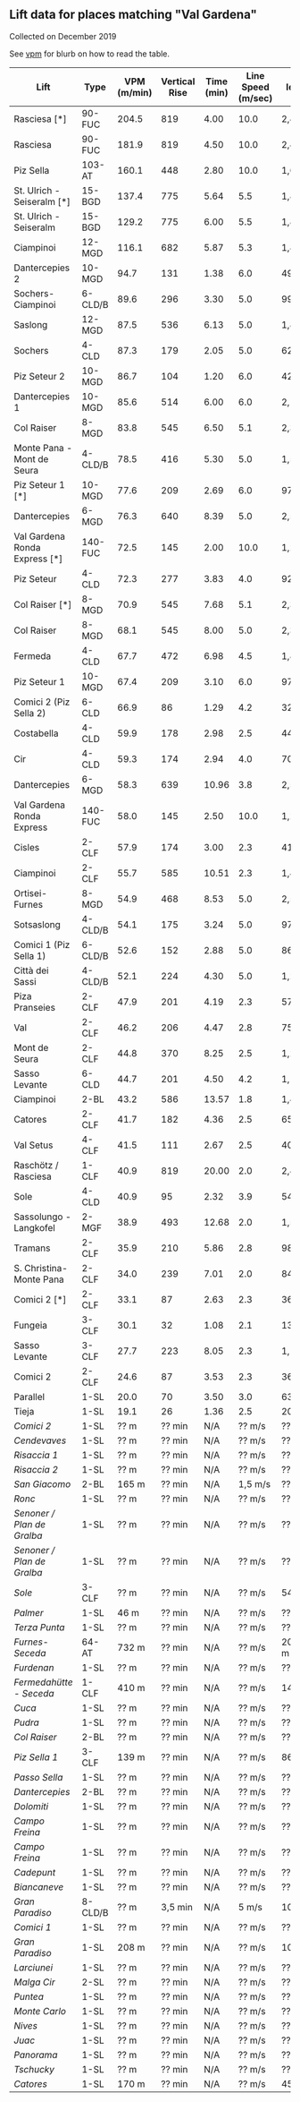 ## Lift data for places matching "Val Gardena"
Collected on December 2019

See [vpm](/) for blurb on how to read the table.

| Lift | Type |  VPM (m/min) |  Vertical Rise |  Time (min) |  Line Speed (m/sec) |  Line length (m) | Link |
| -- | -- | -- | -- | -- | -- | -- | -- |
| Rasciesa [*] | 90-FUC |   204.5 |    819 |    4.00 |    10.0 |   2,402 | [link](https://lift-world.info/en/lifts/14903/datas.htm) |
| Rasciesa | 90-FUC |   181.9 |    819 |    4.50 |    10.0 |   2,402 | [link](https://lift-world.info/en/lifts/14903/datas.htm) |
| Piz Sella | 103-AT |   160.1 |    448 |    2.80 |    10.0 |   1,680 | [link](https://lift-world.info/en/lifts/2778/datas.htm) |
| St. Ulrich - Seiseralm [*] | 15-BGD |   137.4 |    775 |    5.64 |     5.5 |   1,861 | [link](https://lift-world.info/en/lifts/832/datas.htm) |
| St. Ulrich - Seiseralm | 15-BGD |   129.2 |    775 |    6.00 |     5.5 |   1,861 | [link](https://lift-world.info/en/lifts/832/datas.htm) |
| Ciampinoi | 12-MGD |   116.1 |    682 |    5.87 |     5.3 |   1,860 | [link](https://lift-world.info/en/lifts/3720/datas.htm) |
| Dantercepies 2 | 10-MGD |    94.7 |    131 |    1.38 |     6.0 |     498 | [link](https://lift-world.info/en/lifts/17111/datas.htm) |
| Sochers-Ciampinoi | 6-CLD/B |    89.6 |    296 |    3.30 |     5.0 |     991 | [link](https://lift-world.info/en/lifts/2044/datas.htm) |
| Saslong | 12-MGD |    87.5 |    536 |    6.13 |     5.0 |   1,839 | [link](https://lift-world.info/en/lifts/3721/datas.htm) |
| Sochers | 4-CLD |    87.3 |    179 |    2.05 |     5.0 |     628 | [link](https://lift-world.info/en/lifts/11756/datas.htm) |
| Piz Seteur 2 | 10-MGD |    86.7 |    104 |    1.20 |     6.0 |     426 | [link](https://lift-world.info/en/lifts/18461/datas.htm) |
| Dantercepies 1 | 10-MGD |    85.6 |    514 |    6.00 |     6.0 |   2,161 | [link](https://lift-world.info/en/lifts/17110/datas.htm) |
| Col Raiser | 8-MGD |    83.8 |    545 |    6.50 |     5.1 |   2,333 | [link](https://lift-world.info/en/lifts/13148/datas.htm) |
| Monte Pana - Mont de Seura | 4-CLD/B |    78.5 |    416 |    5.30 |     5.0 |   1,592 | [link](https://lift-world.info/en/lifts/8808/datas.htm) |
| Piz Seteur 1 [*] | 10-MGD |    77.6 |    209 |    2.69 |     6.0 |     970 | [link](https://lift-world.info/en/lifts/18460/datas.htm) |
| Dantercepies | 6-MGD |    76.3 |    640 |    8.39 |     5.0 |   2,518 | [link](https://lift-world.info/en/lifts/3651/datas.htm) |
| Val Gardena Ronda Express [*] | 140-FUC |    72.5 |    145 |    2.00 |    10.0 |   1,200 | [link](https://lift-world.info/en/lifts/4633/datas.htm) |
| Piz Seteur | 4-CLD |    72.3 |    277 |    3.83 |     4.0 |     920 | [link](https://lift-world.info/en/lifts/3741/datas.htm) |
| Col Raiser [*] | 8-MGD |    70.9 |    545 |    7.68 |     5.1 |   2,333 | [link](https://lift-world.info/en/lifts/13148/datas.htm) |
| Col Raiser | 8-MGD |    68.1 |    545 |    8.00 |     5.0 |   2,334 | [link](https://lift-world.info/en/lifts/2807/datas.htm) |
| Fermeda | 4-CLD |    67.7 |    472 |    6.98 |     4.5 |   1,884 | [link](https://lift-world.info/en/lifts/3792/datas.htm) |
| Piz Seteur 1 | 10-MGD |    67.4 |    209 |    3.10 |     6.0 |     970 | [link](https://lift-world.info/en/lifts/18460/datas.htm) |
| Comici 2 (Piz Sella 2) | 6-CLD |    66.9 |     86 |    1.29 |     4.2 |     324 | [link](https://lift-world.info/en/lifts/18072/datas.htm) |
| Costabella | 4-CLD |    59.9 |    178 |    2.98 |     2.5 |     446 | [link](https://lift-world.info/en/lifts/3742/datas.htm) |
| Cir | 4-CLD |    59.3 |    174 |    2.94 |     4.0 |     705 | [link](https://lift-world.info/en/lifts/3743/datas.htm) |
| Dantercepies | 6-MGD |    58.3 |    639 |   10.96 |     3.8 |   2,500 | [link](https://lift-world.info/en/lifts/15124/datas.htm) |
| Val Gardena Ronda Express | 140-FUC |    58.0 |    145 |    2.50 |    10.0 |   1,200 | [link](https://lift-world.info/en/lifts/4633/datas.htm) |
| Cisles | 2-CLF |    57.9 |    174 |    3.00 |     2.3 |     414 | [link](https://lift-world.info/en/lifts/3805/datas.htm) |
| Ciampinoi | 2-CLF |    55.7 |    585 |   10.51 |     2.3 |   1,450 | [link](https://lift-world.info/en/lifts/3789/datas.htm) |
| Ortisei-Furnes | 8-MGD |    54.9 |    468 |    8.53 |     5.0 |   2,558 | [link](https://lift-world.info/en/lifts/289/datas.htm) |
| Sotsaslong | 4-CLD/B |    54.1 |    175 |    3.24 |     5.0 |     971 | [link](https://lift-world.info/en/lifts/11763/datas.htm) |
| Comici 1 (Piz Sella 1) | 6-CLD/B |    52.6 |    152 |    2.88 |     5.0 |     864 | [link](https://lift-world.info/en/lifts/125/datas.htm) |
| Città dei Sassi | 4-CLD/B |    52.1 |    224 |    4.30 |     5.0 |   1,264 | [link](https://lift-world.info/en/lifts/2082/datas.htm) |
| Piza Pranseies | 2-CLF |    47.9 |    201 |    4.19 |     2.3 |     579 | [link](https://lift-world.info/en/lifts/3794/datas.htm) |
| Val | 2-CLF |    46.2 |    206 |    4.47 |     2.8 |     752 | [link](https://lift-world.info/en/lifts/7923/datas.htm) |
| Mont de Seura | 2-CLF |    44.8 |    370 |    8.25 |     2.5 |   1,238 | [link](https://lift-world.info/en/lifts/3787/datas.htm) |
| Sasso Levante | 6-CLD |    44.7 |    201 |    4.50 |     4.2 |   1,128 | [link](https://lift-world.info/en/lifts/15519/datas.htm) |
| Ciampinoi | 2-BL |    43.2 |    586 |   13.57 |     1.8 |   1,466 | [link](https://lift-world.info/en/lifts/13945/datas.htm) |
| Catores | 2-CLF |    41.7 |    182 |    4.36 |     2.5 |     654 | [link](https://lift-world.info/en/lifts/3790/datas.htm) |
| Val Setus | 4-CLF |    41.5 |    111 |    2.67 |     2.5 |     401 | [link](https://lift-world.info/en/lifts/2046/datas.htm) |
| Raschötz / Rasciesa | 1-CLF |    40.9 |    819 |   20.00 |     2.0 |   2,412 | [link](https://lift-world.info/en/lifts/3740/datas.htm) |
| Sole | 4-CLD |    40.9 |     95 |    2.32 |     3.9 |     544 | [link](https://lift-world.info/en/lifts/12405/datas.htm) |
| Sassolungo - Langkofel | 2-MGF |    38.9 |    493 |   12.68 |     2.0 |   1,522 | [link](https://lift-world.info/en/lifts/11378/datas.htm) |
| Tramans | 2-CLF |    35.9 |    210 |    5.86 |     2.8 |     985 | [link](https://lift-world.info/en/lifts/2099/datas.htm) |
| S. Christina-Monte Pana | 2-CLF |    34.0 |    239 |    7.01 |     2.0 |     842 | [link](https://lift-world.info/en/lifts/3788/datas.htm) |
| Comici 2 [*] | 2-CLF |    33.1 |     87 |    2.63 |     2.3 |     363 | [link](https://lift-world.info/en/lifts/13004/datas.htm) |
| Fungeia | 3-CLF |    30.1 |     32 |    1.08 |     2.1 |     136 | [link](https://lift-world.info/en/lifts/3793/datas.htm) |
| Sasso Levante | 3-CLF |    27.7 |    223 |    8.05 |     2.3 |   1,110 | [link](https://lift-world.info/en/lifts/3785/datas.htm) |
| Comici 2 | 2-CLF |    24.6 |     87 |    3.53 |     2.3 |     363 | [link](https://lift-world.info/en/lifts/13004/datas.htm) |
| Parallel | 1-SL |    20.0 |     70 |    3.50 |     3.0 |     630 | [link](https://lift-world.info/en/lifts/3806/datas.htm) |
| Tieja | 1-SL |    19.1 |     26 |    1.36 |     2.5 |     204 | [link](https://lift-world.info/en/lifts/14756/datas.htm) |
| _Comici 2_ | 1-SL |  ?? m | ?? min | N/A | ?? m/s | ?? m | [link](https://lift-world.info/en/lifts/17896/datas.htm) |
| _Cendevaves_ | 1-SL |  ?? m | ?? min | N/A | ?? m/s | ?? m | [link](https://lift-world.info/en/lifts/17954/datas.htm) |
| _Risaccia 1_ | 1-SL |  ?? m | ?? min | N/A | ?? m/s | ?? m | [link](https://lift-world.info/en/lifts/3795/datas.htm) |
| _Risaccia 2_ | 1-SL |  ?? m | ?? min | N/A | ?? m/s | ?? m | [link](https://lift-world.info/en/lifts/3796/datas.htm) |
| _San Giacomo_ | 2-BL |  165 m | ?? min | N/A | 1,5 m/s | ?? m | [link](https://lift-world.info/en/lifts/13937/datas.htm) |
| _Ronc_ | 1-SL |  ?? m | ?? min | N/A | ?? m/s | ?? m | [link](https://lift-world.info/en/lifts/17961/datas.htm) |
| _Senoner / Plan de Gralba_ | 1-SL |  ?? m | ?? min | N/A | ?? m/s | ?? m | [link](https://lift-world.info/en/lifts/17901/datas.htm) |
| _Senoner / Plan de Gralba_ | 1-SL |  ?? m | ?? min | N/A | ?? m/s | ?? m | [link](https://lift-world.info/en/lifts/3797/datas.htm) |
| _Sole_ | 3-CLF |  ?? m | ?? min | N/A | ?? m/s | 541 m | [link](https://lift-world.info/en/lifts/11257/datas.htm) |
| _Palmer_ | 1-SL |  46 m | ?? min | N/A | ?? m/s | ?? m | [link](https://lift-world.info/en/lifts/3809/datas.htm) |
| _Terza Punta_ | 1-SL |  ?? m | ?? min | N/A | ?? m/s | ?? m | [link](https://lift-world.info/en/lifts/17902/datas.htm) |
| _Furnes-Seceda_ | 64-AT |  732 m | ?? min | N/A | ?? m/s | 2045,46 m | [link](https://lift-world.info/en/lifts/3738/datas.htm) |
| _Furdenan_ | 1-SL |  ?? m | ?? min | N/A | ?? m/s | ?? m | [link](https://lift-world.info/en/lifts/17960/datas.htm) |
| _Fermedahütte - Seceda_ | 1-CLF |  410 m | ?? min | N/A | ?? m/s | 1414 m | [link](https://lift-world.info/en/lifts/17959/datas.htm) |
| _Cuca_ | 1-SL |  ?? m | ?? min | N/A | ?? m/s | ?? m | [link](https://lift-world.info/en/lifts/17958/datas.htm) |
| _Pudra_ | 1-SL |  ?? m | ?? min | N/A | ?? m/s | ?? m | [link](https://lift-world.info/en/lifts/17900/datas.htm) |
| _Col Raiser_ | 2-BL |  ?? m | ?? min | N/A | ?? m/s | ?? m | [link](https://lift-world.info/en/lifts/13936/datas.htm) |
| _Piz Sella 1_ | 3-CLF |  139 m | ?? min | N/A | ?? m/s | 863 m | [link](https://lift-world.info/en/lifts/17015/datas.htm) |
| _Passo Sella_ | 1-SL |  ?? m | ?? min | N/A | ?? m/s | ?? m | [link](https://lift-world.info/en/lifts/13311/datas.htm) |
| _Dantercepies_ | 2-BL |  ?? m | ?? min | N/A | ?? m/s | ?? m | [link](https://lift-world.info/en/lifts/13946/datas.htm) |
| _Dolomiti_ | 1-SL |  ?? m | ?? min | N/A | ?? m/s | ?? m | [link](https://lift-world.info/en/lifts/13005/datas.htm) |
| _Campo Freina_ | 1-SL |  ?? m | ?? min | N/A | ?? m/s | ?? m | [link](https://lift-world.info/en/lifts/13328/datas.htm) |
| _Campo Freina_ | 1-SL |  ?? m | ?? min | N/A | ?? m/s | ?? m | [link](https://lift-world.info/en/lifts/17899/datas.htm) |
| _Cadepunt_ | 1-SL |  ?? m | ?? min | N/A | ?? m/s | ?? m | [link](https://lift-world.info/en/lifts/17898/datas.htm) |
| _Biancaneve_ | 1-SL |  ?? m | ?? min | N/A | ?? m/s | ?? m | [link](https://lift-world.info/en/lifts/17897/datas.htm) |
| _Gran Paradiso_ | 8-CLD/B |  ?? m | 3,5 min | N/A | 5 m/s | 1006 m | [link](https://lift-world.info/en/lifts/18225/datas.htm) |
| _Comici 1_ | 1-SL |  ?? m | ?? min | N/A | ?? m/s | ?? m | [link](https://lift-world.info/en/lifts/17895/datas.htm) |
| _Gran Paradiso_ | 1-SL |  208 m | ?? min | N/A | ?? m/s | 1018 m | [link](https://lift-world.info/en/lifts/3801/datas.htm) |
| _Larciunei_ | 1-SL |  ?? m | ?? min | N/A | ?? m/s | ?? m | [link](https://lift-world.info/en/lifts/3800/datas.htm) |
| _Malga Cir_ | 2-SL |  ?? m | ?? min | N/A | ?? m/s | ?? m | [link](https://lift-world.info/en/lifts/18058/datas.htm) |
| _Puntea_ | 1-SL |  ?? m | ?? min | N/A | ?? m/s | ?? m | [link](https://lift-world.info/en/lifts/3807/datas.htm) |
| _Monte Carlo_ | 1-SL |  ?? m | ?? min | N/A | ?? m/s | ?? m | [link](https://lift-world.info/en/lifts/18059/datas.htm) |
| _Nives_ | 1-SL |  ?? m | ?? min | N/A | ?? m/s | ?? m | [link](https://lift-world.info/en/lifts/3799/datas.htm) |
| _Juac_ | 1-SL |  ?? m | ?? min | N/A | ?? m/s | ?? m | [link](https://lift-world.info/en/lifts/17955/datas.htm) |
| _Panorama_ | 1-SL |  ?? m | ?? min | N/A | ?? m/s | ?? m | [link](https://lift-world.info/en/lifts/3798/datas.htm) |
| _Tschucky_ | 1-SL |  ?? m | ?? min | N/A | ?? m/s | ?? m | [link](https://lift-world.info/en/lifts/17956/datas.htm) |
| _Catores_ | 1-SL |  170 m | ?? min | N/A | ?? m/s | 450 m | [link](https://lift-world.info/en/lifts/17957/datas.htm) |

